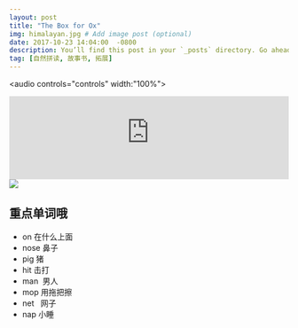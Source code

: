 ```yaml
---
layout: post
title: "The Box for Ox"
img: himalayan.jpg # Add image post (optional)
date: 2017-10-23 14:04:00  -0800
description: You’ll find this post in your `_posts` directory. Go ahead and edit it and re-build the site to see your changes. # Add post description (optional)
tag: [自然拼读, 故事书, 拓展]
---
```


 
 
<audio controls="controls" width:"100%">
  <source src="http://7xqbv5.com1.z0.glb.clouddn.com/The%20Box%20for%20Ox.mp3" />

<embed  width="100%" src="http://7xqbv5.com1.z0.glb.clouddn.com/The%20Box%20for%20Ox.mp3" />
</audio>



<img src="http://7xqbv5.com1.z0.glb.clouddn.com/The%20Box%20for%20Ox.png" style="max-width:100%;"/>

## 重点单词哦
- on       在什么上面
- nose     鼻子
- pig      猪
- hit      击打
- man      男人
- mop      用拖把擦 
- net      网子
- nap      小睡
